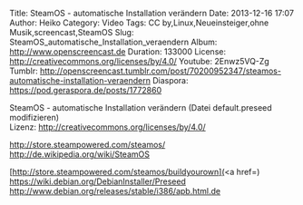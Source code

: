 Title: SteamOS - automatische Installation verändern
Date: 2013-12-16 17:07
Author: Heiko
Category: Video
Tags: CC by,Linux,Neueinsteiger,ohne Musik,screencast,SteamOS
Slug: SteamOS_automatische_Installation_veraendern
Album: http://www.openscreencast.de
Duration: 133000
License: http://creativecommons.org/licenses/by/4.0/
Youtube: 2Enwz5VQ-Zg
Tumblr: http://openscreencast.tumblr.com/post/70200952347/steamos-automatische-installation-veraendern
Diaspora: https://pod.geraspora.de/posts/1772860

SteamOS - automatische Installation verändern (Datei default.preseed
modifizieren)  
Lizenz: <http://creativecommons.org/licenses/by/4.0/>  
  
<http://store.steampowered.com/steamos/>  
<http://de.wikipedia.org/wiki/SteamOS>  
  
[http://store.steampowered.com/steamos/buildyourown](<a href=)  
<https://wiki.debian.org/DebianInstaller/Preseed>  
<http://www.debian.org/releases/stable/i386/apb.html.de>

